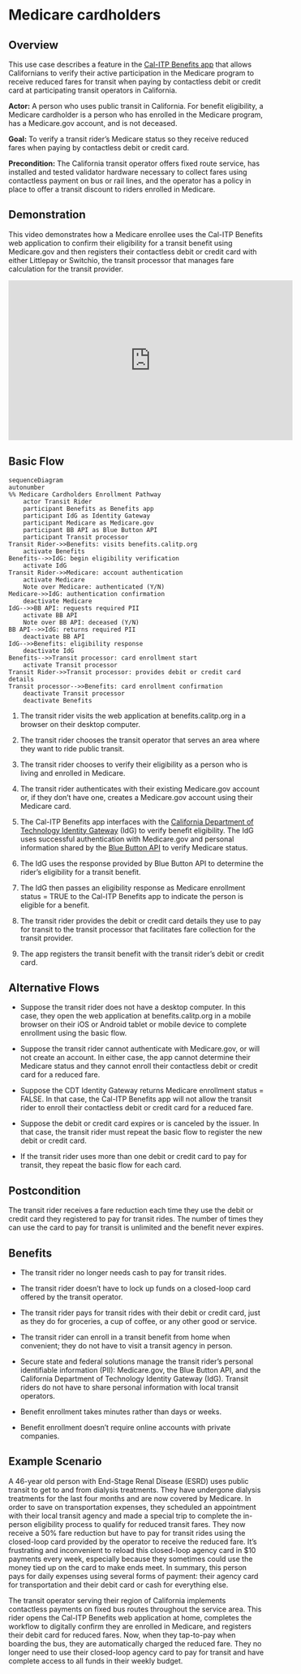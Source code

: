 # Medicare cardholders

## Overview

This use case describes a feature in the [Cal-ITP Benefits app](https://benefits.calitp.org) that allows Californians to verify their active participation in the Medicare program to receive reduced fares for transit when paying by contactless debit or credit card at participating transit operators in California.

**Actor:** A person who uses public transit in California. For benefit eligibility, a Medicare cardholder is a person who has enrolled in the Medicare program, has a Medicare.gov account, and is not deceased.

**Goal:** To verify a transit rider’s Medicare status so they receive reduced fares when paying by contactless debit or credit card.

**Precondition:** The California transit operator offers fixed route service, has installed and tested validator hardware necessary to collect fares using contactless payment on bus or rail lines, and the operator has a policy in place to offer a transit discount to riders enrolled in Medicare.

## Demonstration

This video demonstrates how a Medicare enrollee uses the Cal-ITP Benefits web application to confirm their eligibility for a transit benefit using Medicare.gov and then registers their contactless debit or credit card with either Littlepay or Switchio, the transit processor that manages fare calculation for the transit provider.

<iframe width="560" height="315" src="https://www.youtube-nocookie.com/embed/YZylD7oAbso?si=1aUb26LYDgkm_SCo" title="YouTube video player" frameborder="0" allow="accelerometer; autoplay; clipboard-write; encrypted-media; gyroscope; picture-in-picture; web-share" referrerpolicy="strict-origin-when-cross-origin" allowfullscreen></iframe>

## Basic Flow

```mermaid
sequenceDiagram
autonumber
%% Medicare Cardholders Enrollment Pathway
    actor Transit Rider
    participant Benefits as Benefits app
    participant IdG as Identity Gateway
    participant Medicare as Medicare.gov
    participant BB API as Blue Button API
    participant Transit processor
Transit Rider->>Benefits: visits benefits.calitp.org
    activate Benefits
Benefits-->>IdG: begin eligibility verification
    activate IdG
Transit Rider->>Medicare: account authentication
    activate Medicare
    Note over Medicare: authenticated (Y/N)
Medicare->>IdG: authentication confirmation
    deactivate Medicare
IdG-->>BB API: requests required PII
    activate BB API
    Note over BB API: deceased (Y/N)
BB API-->>IdG: returns required PII
    deactivate BB API
IdG-->>Benefits: eligibility response
    deactivate IdG
Benefits-->>Transit processor: card enrollment start
    activate Transit processor
Transit Rider->>Transit processor: provides debit or credit card details
Transit processor-->>Benefits: card enrollment confirmation
    deactivate Transit processor
    deactivate Benefits
```

1. The transit rider visits the web application at benefits.calitp.org in a browser on their desktop computer.

1. The transit rider chooses the transit operator that serves an area where they want to ride public transit.

1. The transit rider chooses to verify their eligibility as a person who is living and enrolled in Medicare.

1. The transit rider authenticates with their existing Medicare.gov account or, if they don’t have one, creates a Medicare.gov account using their Medicare card.

1. The Cal-ITP Benefits app interfaces with the [California Department of Technology Identity Gateway](https://digitalidstrategy.cdt.ca.gov/primary-elements.html) (IdG) to verify benefit eligibility. The IdG uses successful authentication with Medicare.gov and personal information shared by the [Blue Button API](https://bluebutton.cms.gov/) to verify Medicare status.

1. The IdG uses the response provided by Blue Button API to determine the rider’s eligibility for a transit benefit.

1. The IdG then passes an eligibility response as Medicare enrollment status = TRUE to the Cal-ITP Benefits app to indicate the person is eligible for a benefit.

1. The transit rider provides the debit or credit card details they use to pay for transit to the transit processor that facilitates fare collection for the transit provider.

1. The app registers the transit benefit with the transit rider’s debit or credit card.

## Alternative Flows

- Suppose the transit rider does not have a desktop computer. In this case, they open the web application at benefits.calitp.org in a mobile browser on their iOS or Android tablet or mobile device to complete enrollment using the basic flow.

- Suppose the transit rider cannot authenticate with Medicare.gov, or will not create an account. In either case, the app cannot determine their Medicare status and they cannot enroll their contactless debit or credit card for a reduced fare.

- Suppose the CDT Identity Gateway returns Medicare enrollment status = FALSE. In that case, the Cal-ITP Benefits app will not allow the transit rider to enroll their contactless debit or credit card for a reduced fare.

- Suppose the debit or credit card expires or is canceled by the issuer. In that case, the transit rider must repeat the basic flow to register the new debit or credit card.

- If the transit rider uses more than one debit or credit card to pay for transit, they repeat the basic flow for each card.

## Postcondition

The transit rider receives a fare reduction each time they use the debit or credit card they registered to pay for transit rides. The number of times they can use the card to pay for transit is unlimited and the benefit never expires.

## Benefits

- The transit rider no longer needs cash to pay for transit rides.

- The transit rider doesn’t have to lock up funds on a closed-loop card offered by the transit operator.

- The transit rider pays for transit rides with their debit or credit card, just as they do for groceries, a cup of coffee, or any other good or service.

- The transit rider can enroll in a transit benefit from home when convenient; they do not have to visit a transit agency in person.

- Secure state and federal solutions manage the transit rider’s personal identifiable information (PII): Medicare.gov, the Blue Button API, and the California Department of Technology Identity Gateway (IdG). Transit riders do not have to share personal information with local transit operators.

- Benefit enrollment takes minutes rather than days or weeks.

- Benefit enrollment doesn’t require online accounts with private companies.

## Example Scenario

A 46-year old person with End-Stage Renal Disease (ESRD) uses public transit to get to and from dialysis treatments. They have undergone dialysis treatments for the last four months and are now covered by Medicare. In order to save on transportation expenses, they scheduled an appointment with their local transit agency and made a special trip to complete the in-person eligibility process to qualify for reduced transit fares. They now receive a 50% fare reduction but have to pay for transit rides using the closed-loop card provided by the operator to receive the reduced fare. It’s frustrating and inconvenient to reload this closed-loop agency card in $10 payments every week, especially because they sometimes could use the money tied up on the card to make ends meet. In summary, this person pays for daily expenses using several forms of payment: their agency card for transportation and their debit card or cash for everything else.

The transit operator serving their region of California implements contactless payments on fixed bus routes throughout the service area. This rider opens the Cal-ITP Benefits web application at home, completes the workflow to digitally confirm they are enrolled in Medicare, and registers their debit card for reduced fares. Now, when they tap-to-pay when boarding the bus, they are automatically charged the reduced fare. They no longer need to use their closed-loop agency card to pay for transit and have complete access to all funds in their weekly budget.
